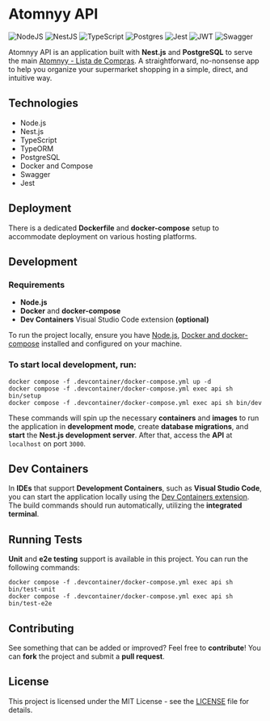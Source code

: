 # Atomnyy API


![NodeJS](https://img.shields.io/badge/node.js-6DA55F?style=for-the-badge&logo=node.js&logoColor=white)
![NestJS](https://img.shields.io/badge/nestjs-%23E0234E.svg?style=for-the-badge&logo=nestjs&logoColor=white)
![TypeScript](https://img.shields.io/badge/typescript-%23007ACC.svg?style=for-the-badge&logo=typescript&logoColor=white)
![Postgres](https://img.shields.io/badge/postgres-%23316192.svg?style=for-the-badge&logo=postgresql&logoColor=white)
![Jest](https://img.shields.io/badge/-jest-%23C21325?style=for-the-badge&logo=jest&logoColor=white)
![JWT](https://img.shields.io/badge/JWT-black?style=for-the-badge&logo=JSON%20web%20tokens)
![Swagger](https://img.shields.io/badge/-Swagger-%23Clojure?style=for-the-badge&logo=swagger&logoColor=white)

  
Atomnyy API is an application built with **Nest.js** and **PostgreSQL** to serve the main [Atomnyy - Lista de Compras](#). A straightforward, no-nonsense app to help you organize your supermarket shopping in a simple, direct, and intuitive way.

## Technologies
- Node.js
- Nest.js
- TypeScript
- TypeORM
- PostgreSQL
- Docker and Compose
- Swagger
- Jest

## Deployment
There is a dedicated **Dockerfile** and **docker-compose** setup to accommodate deployment on various hosting platforms.

## Development
### Requirements
- **Node.js**
- **Docker** and **docker-compose**
- **Dev Containers** Visual Studio Code extension **(optional)**

To run the project locally, ensure you have [Node.js](https://nodejs.org/en), [Docker and docker-compose](https://www.docker.com/) installed and configured on your machine.

### To start **local development**, run:

```shell
docker compose -f .devcontainer/docker-compose.yml up -d
docker compose -f .devcontainer/docker-compose.yml exec api sh bin/setup
docker compose -f .devcontainer/docker-compose.yml exec api sh bin/dev

```

These commands will spin up the necessary **containers** and **images** to run the application in **development mode**, create **database migrations**, and **start** the **Nest.js development server**. After that, access the **API** at `localhost` on port `3000`.


## Dev Containers
In **IDEs** that support **Development Containers**, such as **Visual Studio Code**, you can start the application locally using the [Dev Containers extension](https://containers.dev/supporting#dev-containers). The build commands should run automatically, utilizing the **integrated terminal**.


## Running Tests
**Unit** and **e2e testing** support is available in this project. You can run the following commands:

```shell
docker compose -f .devcontainer/docker-compose.yml exec api sh bin/test-unit
docker compose -f .devcontainer/docker-compose.yml exec api sh bin/test-e2e

```


## Contributing

See something that can be added or improved? Feel free to **contribute**! You can **fork** the project and submit a **pull request**.


## License
This project is licensed under the MIT License - see the [LICENSE](./LICENSE) file for details.




